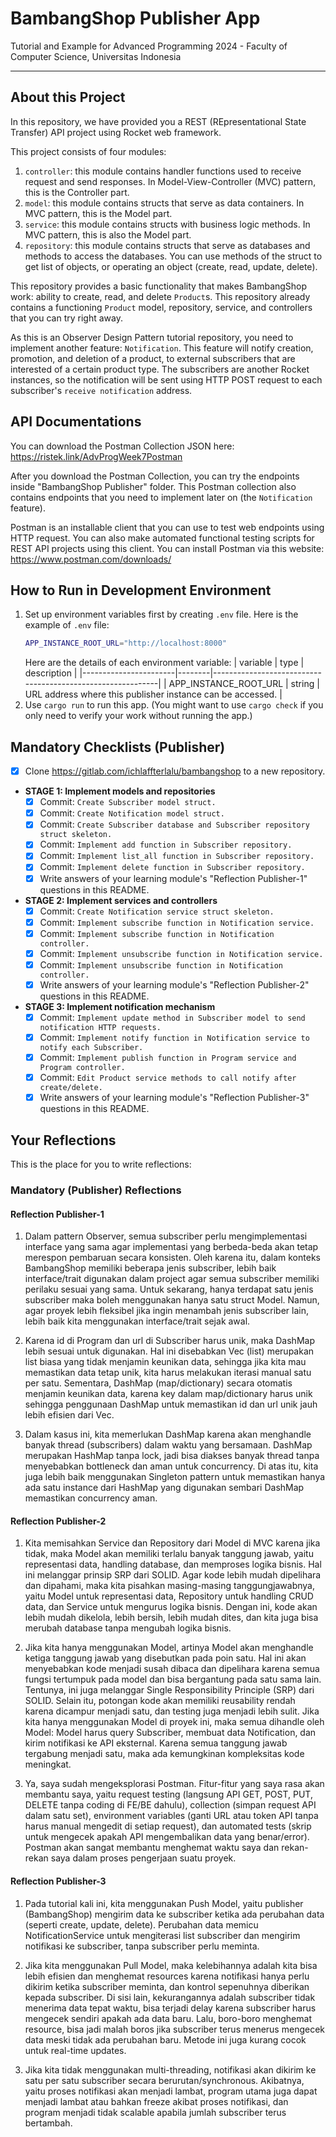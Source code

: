 # BambangShop Publisher App
Tutorial and Example for Advanced Programming 2024 - Faculty of Computer Science, Universitas Indonesia

---

## About this Project
In this repository, we have provided you a REST (REpresentational State Transfer) API project using Rocket web framework.

This project consists of four modules:
1.  `controller`: this module contains handler functions used to receive request and send responses.
    In Model-View-Controller (MVC) pattern, this is the Controller part.
2.  `model`: this module contains structs that serve as data containers.
    In MVC pattern, this is the Model part.
3.  `service`: this module contains structs with business logic methods.
    In MVC pattern, this is also the Model part.
4.  `repository`: this module contains structs that serve as databases and methods to access the databases.
    You can use methods of the struct to get list of objects, or operating an object (create, read, update, delete).

This repository provides a basic functionality that makes BambangShop work: ability to create, read, and delete `Product`s.
This repository already contains a functioning `Product` model, repository, service, and controllers that you can try right away.

As this is an Observer Design Pattern tutorial repository, you need to implement another feature: `Notification`.
This feature will notify creation, promotion, and deletion of a product, to external subscribers that are interested of a certain product type.
The subscribers are another Rocket instances, so the notification will be sent using HTTP POST request to each subscriber's `receive notification` address.

## API Documentations

You can download the Postman Collection JSON here: https://ristek.link/AdvProgWeek7Postman

After you download the Postman Collection, you can try the endpoints inside "BambangShop Publisher" folder.
This Postman collection also contains endpoints that you need to implement later on (the `Notification` feature).

Postman is an installable client that you can use to test web endpoints using HTTP request.
You can also make automated functional testing scripts for REST API projects using this client.
You can install Postman via this website: https://www.postman.com/downloads/

## How to Run in Development Environment
1.  Set up environment variables first by creating `.env` file.
    Here is the example of `.env` file:
    ```bash
    APP_INSTANCE_ROOT_URL="http://localhost:8000"
    ```
    Here are the details of each environment variable:
    | variable              | type   | description                                                |
    |-----------------------|--------|------------------------------------------------------------|
    | APP_INSTANCE_ROOT_URL | string | URL address where this publisher instance can be accessed. |
2.  Use `cargo run` to run this app.
    (You might want to use `cargo check` if you only need to verify your work without running the app.)

## Mandatory Checklists (Publisher)
-   [x] Clone https://gitlab.com/ichlaffterlalu/bambangshop to a new repository.
-   **STAGE 1: Implement models and repositories**
    -   [x] Commit: `Create Subscriber model struct.`
    -   [x] Commit: `Create Notification model struct.`
    -   [x] Commit: `Create Subscriber database and Subscriber repository struct skeleton.`
    -   [x] Commit: `Implement add function in Subscriber repository.`
    -   [x] Commit: `Implement list_all function in Subscriber repository.`
    -   [x] Commit: `Implement delete function in Subscriber repository.`
    -   [x] Write answers of your learning module's "Reflection Publisher-1" questions in this README.
-   **STAGE 2: Implement services and controllers**
    -   [x] Commit: `Create Notification service struct skeleton.`
    -   [x] Commit: `Implement subscribe function in Notification service.`
    -   [x] Commit: `Implement subscribe function in Notification controller.`
    -   [x] Commit: `Implement unsubscribe function in Notification service.`
    -   [x] Commit: `Implement unsubscribe function in Notification controller.`
    -   [x] Write answers of your learning module's "Reflection Publisher-2" questions in this README.
-   **STAGE 3: Implement notification mechanism**
    -   [x] Commit: `Implement update method in Subscriber model to send notification HTTP requests.`
    -   [x] Commit: `Implement notify function in Notification service to notify each Subscriber.`
    -   [x] Commit: `Implement publish function in Program service and Program controller.`
    -   [x] Commit: `Edit Product service methods to call notify after create/delete.`
    -   [x] Write answers of your learning module's "Reflection Publisher-3" questions in this README.

## Your Reflections
This is the place for you to write reflections:

### Mandatory (Publisher) Reflections

#### Reflection Publisher-1
1. Dalam pattern Observer, semua subscriber perlu mengimplementasi interface yang sama agar implementasi yang berbeda-beda akan tetap merespon pembaruan secara konsisten. Oleh karena itu, dalam konteks BambangShop memiliki beberapa jenis subscriber, lebih baik interface/trait digunakan dalam project agar semua subscriber memiliki perilaku sesuai yang sama. Untuk sekarang, hanya terdapat satu jenis subscriber maka boleh menggunakan hanya satu struct Model. Namun, agar proyek lebih fleksibel jika ingin menambah jenis subscriber lain, lebih baik kita menggunakan interface/trait sejak awal.

2. Karena id di Program dan url di Subscriber harus unik, maka DashMap lebih sesuai untuk digunakan. Hal ini disebabkan Vec (list) merupakan list biasa yang tidak menjamin keunikan data, sehingga jika kita mau memastikan data tetap unik, kita harus melakukan iterasi manual satu per satu. Sementara, DashMap (map/dictionary) secara otomatis menjamin keunikan data, karena key dalam map/dictionary harus unik sehingga penggunaan DashMap untuk memastikan id dan url unik jauh lebih efisien dari Vec. 

3. Dalam kasus ini, kita memerlukan DashMap karena akan menghandle banyak thread (subscribers) dalam waktu yang bersamaan. DashMap merupakan HashMap tanpa lock, jadi bisa diakses banyak thread tanpa menyebabkan bottleneck dan aman untuk concurrency. Di atas itu, kita juga lebih baik menggunakan Singleton pattern untuk memastikan hanya ada satu instance dari HashMap yang digunakan sembari DashMap memastikan concurrency aman.

#### Reflection Publisher-2
1. Kita memisahkan Service dan Repository dari Model di MVC karena jika tidak, maka Model akan memiliki terlalu banyak tanggung jawab, yaitu representasi data, handling database, dan memproses logika bisnis. Hal ini melanggar prinsip SRP dari SOLID. Agar kode lebih mudah dipelihara dan dipahami, maka kita pisahkan masing-masing tanggungjawabnya, yaitu Model untuk representasi data, Repository untuk handling CRUD data, dan Service untuk mengurus logika bisnis. Dengan ini, kode akan lebih mudah dikelola, lebih bersih, lebih mudah dites, dan kita juga bisa merubah database tanpa mengubah logika bisnis.

2. Jika kita hanya menggunakan Model, artinya Model akan menghandle ketiga tanggung jawab yang disebutkan pada poin satu. Hal ini akan menyebabkan kode menjadi susah dibaca dan dipelihara karena semua fungsi tertumpuk pada model dan bisa bergantung pada satu sama lain. Tentunya, ini juga melanggar Single Responsibility Principle (SRP) dari SOLID. Selain itu, potongan kode akan memiliki reusability rendah karena dicampur menjadi satu, dan testing juga menjadi lebih sulit. Jika kita hanya menggunakan Model di proyek ini, maka semua dihandle oleh Model: Model harus query Subscriber, membuat data Notification, dan kirim notifikasi ke API eksternal. Karena semua tanggung jawab tergabung menjadi satu, maka ada kemungkinan kompleksitas kode meningkat.

3. Ya, saya sudah mengeksplorasi Postman. Fitur-fitur yang saya rasa akan membantu saya, yaitu request testing (langsung API GET, POST, PUT, DELETE tanpa coding di FE/BE dahulu), collection (simpan request API dalam satu set), environment variables (ganti URL atau token API tanpa harus manual mengedit di setiap request), dan automated tests (skrip untuk mengecek apakah API mengembalikan data yang benar/error). Postman akan sangat membantu menghemat waktu saya dan rekan-rekan saya dalam proses pengerjaan suatu proyek.

#### Reflection Publisher-3
1. Pada tutorial kali ini, kita menggunakan Push Model, yaitu publisher (BambangShop) mengirim data ke subscriber ketika ada perubahan data (seperti create, update, delete). Perubahan data memicu NotificationService untuk mengiterasi list subscriber dan mengirim notifikasi ke subscriber, tanpa subscriber perlu meminta.

2. Jika kita menggunakan Pull Model, maka kelebihannya adalah kita bisa lebih efisien dan menghemat resources karena notifikasi hanya perlu dikirim ketika subscriber meminta, dan kontrol sepenuhnya diberikan kepada subscriber. Di sisi lain, kekurangannya adalah subscriber tidak menerima data tepat waktu, bisa terjadi delay karena subscriber harus mengecek sendiri apakah ada data baru. Lalu, boro-boro menghemat resource, bisa jadi malah boros jika subscriber terus menerus mengecek data meski tidak ada perubahan baru. Metode ini juga kurang cocok untuk real-time updates.

3. Jika kita tidak menggunakan multi-threading, notifikasi akan dikirim ke satu per satu subscriber secara berurutan/synchronous. Akibatnya, yaitu proses notifikasi akan menjadi lambat, program utama juga dapat menjadi lambat atau bahkan freeze akibat proses notifikasi, dan program menjadi tidak scalable apabila jumlah subscriber terus bertambah.